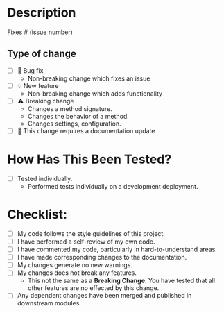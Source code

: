 # Description
<!-- Please include a summary of the change and which issue is fixed or feature request is implemented. Please also include relevant motivation and context. List any dependencies that are required for this change. -->

Fixes # (issue number)

## Type of change
<!-- Please delete options that are not relevant. -->

- [ ] 🐞 Bug fix
  - Non-breaking change which fixes an issue 
- [ ] 💡 New feature
  - Non-breaking change which adds functionality
- [ ] ⚠️ Breaking change
  - Changes a method signature.
  - Changes the behavior of a method.
  - Changes settings, configuration.
- [ ] 📝 This change requires a documentation update

# How Has This Been Tested?
<!--
Please describe the tests that you ran to verify your changes. Provide instructions so we can reproduce. Please also list any relevant details for your test configuration -->

- [ ] Tested individually.
  - Performed tests individually on a development deployment.

# Checklist:

- [ ] My code follows the style guidelines of this project.
- [ ] I have performed a self-review of my own code.
- [ ] I have commented my code, particularly in hard-to-understand areas.
- [ ] I have made corresponding changes to the documentation.
- [ ] My changes generate no new warnings.
- [ ] My changes does not break any features.
  - This not the same as a **Breaking Change**. You have tested that all other features are no effected by this change.
- [ ] Any dependent changes have been merged and published in downstream modules.